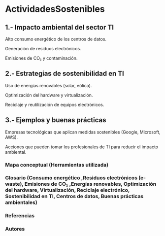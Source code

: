 # ActividadesSostenibles

## 1.- Impacto ambiental del sector TI

Alto consumo energético de los centros de datos.

Generación de residuos electrónicos.

Emisiones de CO₂ y contaminación.

## 2.- Estrategias de sostenibilidad en TI

Uso de energías renovables (solar, eólica).

Optimización del hardware y virtualización.

Reciclaje y reutilización de equipos electrónicos.

## 3.- Ejemplos y buenas prácticas

Empresas tecnológicas que aplican medidas sostenibles (Google, Microsoft, AWS).

Acciones que pueden tomar los profesionales de TI para reducir el impacto ambiental.  

### Mapa conceptual (Herramientas utilizada)  

### Glosario (Consumo energético ,Residuos electrónicos (e-waste), Emisiones de CO₂ ,Energías renovables, Optimización del hardware, Virtualización, Reciclaje electrónico, Sostenibilidad en TI, Centros de datos, Buenas prácticas ambientales) 

### Referencias  

### Autores  
